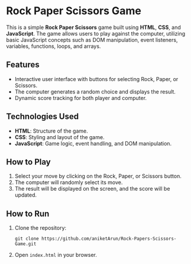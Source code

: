 # Rock Paper Scissors Game

This is a simple **Rock Paper Scissors** game built using **HTML**, **CSS**, and **JavaScript**. The game allows users to play against the computer, utilizing basic JavaScript concepts such as DOM manipulation, event listeners, variables, functions, loops, and arrays.

## Features
- Interactive user interface with buttons for selecting Rock, Paper, or Scissors.
- The computer generates a random choice and displays the result.
- Dynamic score tracking for both player and computer.


## Technologies Used
- **HTML**: Structure of the game.
- **CSS**: Styling and layout of the game.
- **JavaScript**: Game logic, event handling, and DOM manipulation.

## How to Play
1. Select your move by clicking on the Rock, Paper, or Scissors button.
2. The computer will randomly select its move.
3. The result will be displayed on the screen, and the score will be updated.

## How to Run
1. Clone the repository:
   ```
   git clone https://github.com/aniketArun/Rock-Papers-Scissors-Game.git
   ```
2. Open `index.html` in your browser.
